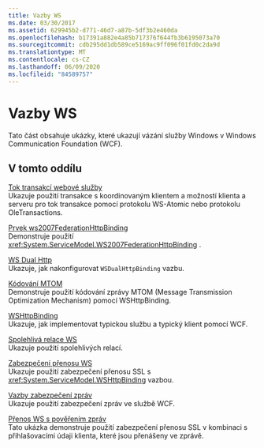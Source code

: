 ```yaml
---
title: Vazby WS
ms.date: 03/30/2017
ms.assetid: 629945b2-d771-46d7-a87b-5df3b2e460da
ms.openlocfilehash: b17391a882e4a85b717376f644fb3b6195073a70
ms.sourcegitcommit: cdb295dd1db589ce5169ac9ff096f01fd0c2da9d
ms.translationtype: MT
ms.contentlocale: cs-CZ
ms.lasthandoff: 06/09/2020
ms.locfileid: "84589757"
---
```

# <a name="ws-binding"></a>Vazby WS
Tato část obsahuje ukázky, které ukazují vázání služby Windows v Windows Communication Foundation (WCF).  
  
## <a name="in-this-section"></a>V tomto oddílu  
 [Tok transakcí webové služby](ws-transaction-flow.md)  
 Ukazuje použití transakce s koordinovaným klientem a možností klienta a serveru pro tok transakce pomocí protokolu WS-Atomic nebo protokolu OleTransactions.  
  
 [Prvek ws2007FederationHttpBinding](ws-2007-federation-http-binding.md)  
 Demonstruje použití <xref:System.ServiceModel.WS2007FederationHttpBinding> .  
  
 [WS Dual Http](ws-dual-http.md)  
 Ukazuje, jak nakonfigurovat `WSDualHttpBinding` vazbu.  
  
 [Kódování MTOM](mtom-encoding.md)  
 Demonstruje použití kódování zprávy MTOM (Message Transmission Optimization Mechanism) pomocí WSHttpBinding.  
  
 [WSHttpBinding](wshttpbinding.md)  
 Ukazuje, jak implementovat typickou službu a typický klient pomocí WCF.  
  
 [Spolehlivá relace WS](ws-reliable-session.md)  
 Ukazuje použití spolehlivých relací.  
  
 [Zabezpečení přenosu WS](ws-transport-security.md)  
 Ukazuje použití zabezpečení přenosu SSL s <xref:System.ServiceModel.WSHttpBinding> vazbou.  
  
 [Vazby zabezpečení zpráv](message-security-binding.md)  
 Ukazuje použití zabezpečení zpráv ve službě WCF.  
  
 [Přenos WS s pověřením zpráv](ws-transport-with-message-credential.md)  
 Tato ukázka demonstruje použití zabezpečení přenosu SSL v kombinaci s přihlašovacími údaji klienta, které jsou přenášeny ve zprávě.
